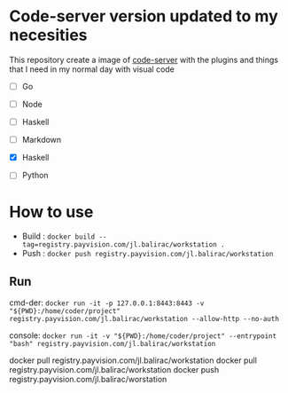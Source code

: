 # Code-server version updated to my necesities

This repository create a image of [code-server](https://github.com/cdr/code-server) with the plugins and things that I need in my normal day with visual code

* [ ] Go
* [ ] Node
* [ ] Haskell
* [ ] Markdown
* [x] Haskell
* [ ] Python


# How to use

* Build : `docker build --tag=registry.payvision.com/jl.balirac/workstation .`
* Push : `docker push registry.payvision.com/jl.balirac/workstation`

## Run
cmd-der: `docker run -it -p 127.0.0.1:8443:8443 -v "${PWD}:/home/coder/project" registry.payvision.com/jl.balirac/workstation --allow-http --no-auth`

console: `docker run -it -v "${PWD}:/home/coder/project" --entrypoint "bash" registry.payvision.com/jl.balirac/workstation`

docker pull registry.payvision.com/jl.balirac/workstation
docker pull registry.payvision.com/jl.balirac/workstation
docker push registry.payvision.com/jl.balirac/worstation